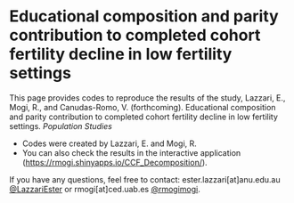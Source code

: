 # Educational composition and parity contribution to completed cohort fertility decline in low fertility settings

This page provides codes to reproduce the results of the study, Lazzari, E., Mogi, R., and Canudas-Romo, V. (forthcoming). Educational composition and parity contribution to completed cohort fertility decline in low fertility settings. *Population Studies*


* Codes were created by Lazzari, E. and Mogi, R.
* You can also check the results in the interactive application (https://rmogi.shinyapps.io/CCF_Decomposition/).

If you have any questions, feel free to contact: ester.lazzari[at]anu.edu.au [\@LazzariEster](https://twitter.com/LazzariEster) or rmogi[at]ced.uab.es [\@rmogimogi](https://twitter.com/rmogimogi).